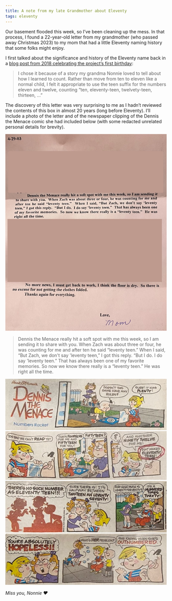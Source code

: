 ```yaml
---
title: A note from my late Grandmother about Eleventy
tags: eleventy
---
```

Our basement flooded this week, so I’ve been cleaning up the mess. In that process, I found a 22-year-old letter from my grandmother (who passed away Christmas 2023) to my mom that had a little Eleventy naming history that some folks might enjoy.

I first talked about the significance and history of the Eleventy name back in a [blog post from 2018 celebrating the project’s first birthday](/web/eleventy-birthday/#project-naming):

> I chose it because of a story my grandma Nonnie loved to tell about how I learned to count. Rather than move from ten to eleven like a normal child, I felt it appropriate to use the teen suffix for the numbers eleven and twelve, counting “ten, eleventy-teen, twelvety-teen, thirteen, …”

The discovery of this letter was very surprising to me as I hadn’t reviewed the contents of this box in almost 20 years (long before Eleventy). I’ll include a photo of the letter and of the newspaper clipping of the Dennis the Menace comic she had included below (with some redacted unrelated personal details for brevity).

<img src="./letter.jpg" alt="Dennis the Menace really hit a soft spot with me this week, so I am sending it to share with you. When Zach was about three or four, he was counting for me and after ten he said “leventy teen.” When I said, “But Zach, we don't say ‘leventy teen,” I got this reply. “But I do. I do say ‘leventy teen.” That has always been one of my favorite memories. So now we know there really is a “leventy teen.” He was right all the time. No more news, I must get back to work, I think the floor is dry. So there is
no excuse for not getting the clothes folded.
Thanks again for everything. Love, Mom">

> Dennis the Menace really hit a soft spot with me this week, so I am sending it to share with you. When Zach was about three or four, he was counting for me and after ten he said “leventy teen.” When I said, “But Zach, we don't say 'leventy teen,” I got this reply. “But I do. I do say 'leventy teen.” That has always been one of my favorite memories. So now we know there really is a “leventy teen.” He was right all the time.

<img src="./dtm1.jpg" alt="DENNIS the MENACE, Numbers Racket: Doesn’t this game have any rules? Sure it has plenty!">
<img src="./dtm2.jpg" alt="Too bad we can’t read yet. That’s fourelve for me and fiftyteen for you! Fiftyteen? And another Ninety Twelve for me! That makes Eleventy Teen!">
<img src="./dtm3.jpg" alt="There’s no such number as Eleventy Teen!!! Sure there is! It’s halfway between twoteen an’ leventy seventy! And how much is leventy seventy? It’s a hunnerd times twixty!">
<img src="./dtm4.jpg" alt="You’re absolutely hopeless!! What’s her problem? She knows when she’s outnumbered.">

_Miss you, Nonnie ❤️_